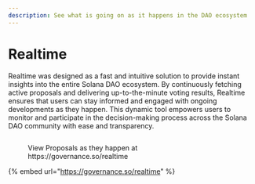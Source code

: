 ```yaml
---
description: See what is going on as it happens in the DAO ecosystem
---
```


# Realtime

Realtime was designed as a fast and intuitive solution to provide instant insights into the entire Solana DAO ecosystem. By continuously fetching active proposals and delivering up-to-the-minute voting results, Realtime ensures that users can stay informed and engaged with ongoing developments as they happen. This dynamic tool empowers users to monitor and participate in the decision-making process across the Solana DAO community with ease and transparency.

<figure><img src="../../.gitbook/assets/Screenshot 2024-06-18 at 1.36.48 PM.png" alt=""><figcaption><p>View Proposals as they happen at https://governance.so/realtime</p></figcaption></figure>

{% embed url="https://governance.so/realtime" %}
